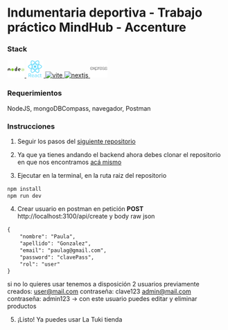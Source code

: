 # Indumentaria deportiva - Trabajo práctico MindHub - Accenture

### Stack
<p align="left"> 
<a href="https://nodejs.org/" target="_blank" rel="noreferrer"> 
<img src="https://raw.githubusercontent.com/devicons/devicon/master/icons/nodejs/nodejs-original-wordmark.svg" alt="nodejs" width="40" height="40"/> 
</a> 
<a href="https://reactjs.org/" target="_blank" rel="noreferrer"> 
<img src="https://raw.githubusercontent.com/devicons/devicon/master/icons/react/react-original-wordmark.svg" alt="react" width="40" height="40"/> 
</a> 
<a href="https://vitejs.dev/" target="_blank" rel="noreferrer"> 
<img src="https://vitejs.dev/logo.svg" alt="vite" width="40" height="40"/> 
</a> 
<a href="https://nextjs.org/" target="_blank" rel="noreferrer"> 
<img src="https://cdn.worldvectorlogo.com/logos/next-js.svg" alt="nextjs" width="40" height="40"/> 
</a> 
<a href="https://expressjs.com/" target="_blank" rel="noreferrer"> 
<img src="https://raw.githubusercontent.com/devicons/devicon/master/icons/express/express-original-wordmark.svg" alt="express" width="40" height="40"/> 
</a> 
</p>


### Requerimientos
NodeJS, mongoDBCompass, navegador, Postman

### Instrucciones
1. Seguir los pasos del [siguiente repositorio](https://github.com/BarbaraCarvajal/indumentaria-deportiva-backend/tree/master)
2. Ya que ya tienes andando el backend ahora debes clonar el repositorio en que nos encontramos [acá mismo](https://github.com/vnssmorales/Tienda_Indumentaria_deportiva_Front/tree/main)

3. Ejecutar en la terminal, en la ruta raiz del repositorio
```
npm install
npm run dev
```
4. Crear usuario en postman en petición **POST** 
http://localhost:3100/api/create
y body raw json
```
{
    "nombre": "Paula",
    "apellido": "Gonzalez",
    "email": "paulag@gmail.com",
    "password": "clavePass",
    "rol": "user"
}
```
si no lo quieres usar tenemos a disposición 2 usuarios previamente creados:
user@mail.com contraseña: clave123
admin@mail.com contraseña: admin123 -> con este usuario puedes editar y eliminar productos


5. ¡Listo! Ya puedes usar La Tuki tienda
